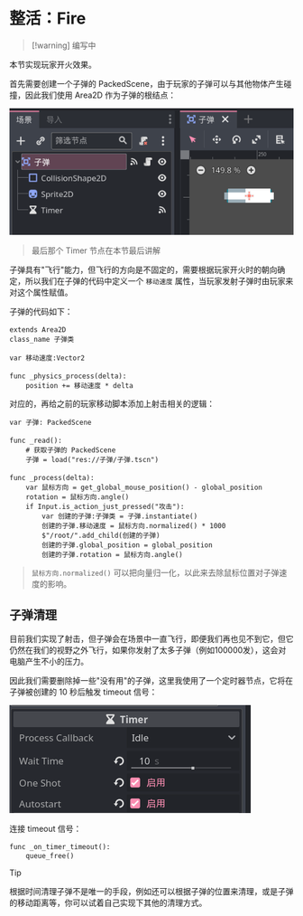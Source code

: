 # 整活：Fire

> [!warning] 编写中

本节实现玩家开火效果。

首先需要创建一个子弹的 PackedScene，由于玩家的子弹可以与其他物体产生碰撞，因此我们使用 Area2D 作为子弹的根结点：

![子弹PackedScene](./images/bullet.png)

> 最后那个 Timer 节点在本节最后讲解

子弹具有"飞行"能力，但飞行的方向是不固定的，需要根据玩家开火时的朝向确定，所以我们在子弹的代码中定义一个 `移动速度` 属性，当玩家发射子弹时由玩家来对这个属性赋值。

子弹的代码如下：

```gdscript
extends Area2D
class_name 子弹类

var 移动速度:Vector2

func _physics_process(delta):
    position += 移动速度 * delta
```

对应的，再给之前的玩家移动脚本添加上射击相关的逻辑：

```gdscript
var 子弹: PackedScene

func _read():
	# 获取子弹的 PackedScene
    子弹 = load("res://子弹/子弹.tscn")

func _process(delta):
	var 鼠标方向 = get_global_mouse_position() - global_position
	rotation = 鼠标方向.angle()
	if Input.is_action_just_pressed("攻击"):
		var 创建的子弹:子弹类 = 子弹.instantiate()
		创建的子弹.移动速度 = 鼠标方向.normalized() * 1000
		$"/root/".add_child(创建的子弹)
		创建的子弹.global_position = global_position
		创建的子弹.rotation = 鼠标方向.angle()
```

> `鼠标方向.normalized()` 可以把向量归一化，以此来去除鼠标位置对子弹速度的影响。

## 子弹清理

目前我们实现了射击，但子弹会在场景中一直飞行，即便我们再也见不到它，但它仍然在我们的视野之外飞行，如果你发射了太多子弹（例如100000发），这会对电脑产生不小的压力。

因此我们需要删除掉一些"没有用"的子弹，这里我使用了一个定时器节点，它将在子弹被创建的 10 秒后触发 timeout 信号：

![定时器属性](./images/bullet_timer.png)

连接 timeout 信号：

```gdscript
func _on_timer_timeout():
    queue_free()
```

> [!tip]
>
> 根据时间清理子弹不是唯一的手段，例如还可以根据子弹的位置来清理，或是子弹的移动距离等，你可以试着自己实现下其他的清理方式。